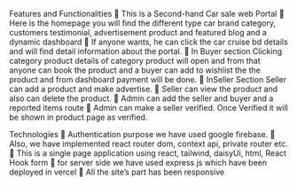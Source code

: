 Features and Functionalities
	This is a Second-hand Car sale web Portal 
	Here is the homepage you will find the different type car brand category, customers testimonial, advertisement product and featured blog and a dynamic dashboard
	If anyone wants, he can click the car cruise bd details and will find detail information about the portal.
	In Buyer section Clicking category product details of category product will open and from that anyone can book the product and a buyer can add to wishlist the the product and from dashboard payment will be done.
	InSeller Section Seller can add a product and make advertise.
	Seller can view the product and also can delete the product.
	Admin can add the seller and buyer and a reported items route
	Admin can make a seller verified. Once Verified it will be shown in product page as verified.

Technologies
	Authentication purpose we have used google firebase.
	Also, we have implemented react router dom, context api, private router etc.
	This is a single page application using react, tailwind, daisyUi, html, React Hook form
	for server side we have used express js which have been deployed in vercel
	All the site’s part has been responsive
